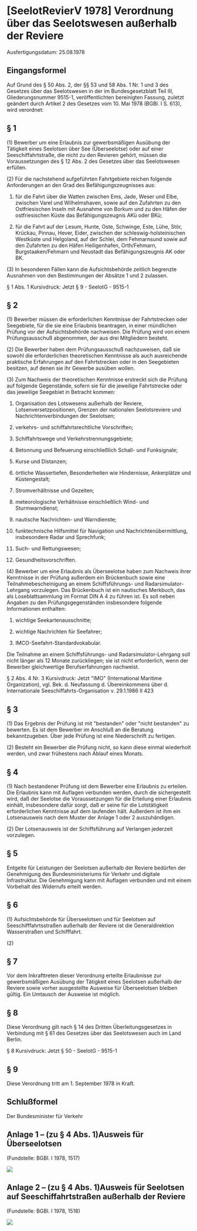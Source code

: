 # [SeelotRevierV 1978] Verordnung über das Seelotswesen außerhalb der Reviere

Ausfertigungsdatum: 25.08.1978

 

## Eingangsformel

Auf Grund des § 50 Abs. 2, der §§ 53 und 58 Abs. 1 Nr. 1 und 3 des Gesetzes über das Seelotswesen in der im Bundesgesetzblatt Teil III, Gliederungsnummer 9515-1, veröffentlichten bereinigten Fassung, zuletzt geändert durch Artikel 2 des Gesetzes vom 10. Mai 1978 (BGBl. I S. 613), wird verordnet:


## § 1

(1) Bewerber um eine Erlaubnis zur gewerbsmäßigen Ausübung der Tätigkeit eines Seelotsen über See (Überseelotse) oder auf einer Seeschiffahrtstraße, die nicht zu den Revieren gehört, müssen die Voraussetzungen des § 12 Abs. 2 des Gesetzes über das Seelotswesen erfüllen.

(2) Für die nachstehend aufgeführten Fahrtgebiete reichen folgende Anforderungen an den Grad des Befähigungszeugnisses aus:

1. für die Fahrt über die Watten zwischen Ems, Jade, Weser und Elbe, zwischen Varel und Wilhelmshaven, sowie auf den Zufahrten zu den Ostfriesischen Inseln mit Ausnahme von Borkum und zu den Häfen der ostfriesischen Küste das Befähigungszeugnis AKü oder BKü;

2. für die Fahrt auf der Lesum, Hunte, Oste, Schwinge, Este, Lühe, Stör, Krückau, Pinnau, Hever, Eider, zwischen der schleswig-holsteinischen Westküste und Helgoland, auf der Schlei, dem Fehmarnsund sowie auf den Zufahrten zu den Häfen Heiligenhafen, Orth/Fehmarn, Burgstaaken/Fehmarn und Neustadt das Befähigungszeugnis AK oder BK.

(3) In besonderen Fällen kann die Aufsichtsbehörde zeitlich begrenzte Ausnahmen von den Bestimmungen der Absätze 1 und 2 zulassen.

§ 1 Abs. 1 Kursivdruck: Jetzt § 9 - SeelotG - 9515-1


## § 2

(1) Bewerber müssen die erforderlichen Kenntnisse der Fahrtstrecken oder Seegebiete, für die sie eine Erlaubnis beantragen, in einer mündlichen Prüfung vor der Aufsichtsbehörde nachweisen. Die Prüfung wird von einem Prüfungsausschuß abgenommen, der aus drei Mitgliedern besteht.

(2) Die Bewerber haben dem Prüfungsausschuß nachzuweisen, daß sie sowohl die erforderlichen theoretischen Kenntnisse als auch ausreichende praktische Erfahrungen auf den Fahrtstrecken oder in den Seegebieten besitzen, auf denen sie ihr Gewerbe ausüben wollen.

(3) Zum Nachweis der theoretischen Kenntnisse erstreckt sich die Prüfung auf folgende Gegenstände, sofern sie für die jeweilige Fahrtstrecke oder das jeweilige Seegebiet in Betracht kommen:

1. Organisation des Lotswesens außerhalb der Reviere, Lotsenversetzpositionen, Grenzen der nationalen Seelotsreviere und Nachrichtenverbindungen der Seelotsen;

2. verkehrs- und schiffahrtsrechtliche Vorschriften;

3. Schiffahrtswege und Verkehrstrennungsgebiete;

4. Betonnung und Befeuerung einschließlich Schall- und Funksignale;

5. Kurse und Distanzen;

6. örtliche Wassertiefen, Besonderheiten wie Hindernisse, Ankerplätze und Küstengestalt;

7. Stromverhältnisse und Gezeiten;

8. meteorologische Verhältnisse einschließlich Wind- und Sturmwarndienst;

9. nautische Nachrichten- und Warndienste;

10. funktechnische Hilfsmittel für Navigation und Nachrichtenübermittlung, insbesondere Radar und Sprechfunk;

11. Such- und Rettungswesen;

12. Gesundheitsvorschriften.

(4) Bewerber um eine Erlaubnis als Überseelotse haben zum Nachweis ihrer Kenntnisse in der Prüfung außerdem ein Brückenbuch sowie eine Teilnahmebescheinigung an einem Schiffsführungs- und Radarsimulator-Lehrgang vorzulegen. Das Brückenbuch ist ein nautisches Merkbuch, das als Loseblattsammlung im Format DIN A 4 zu führen ist. Es soll neben Angaben zu den Prüfungsgegenständen insbesondere folgende Informationen enthalten:

1. wichtige Seekartenausschnitte;

2. wichtige Nachrichten für Seefahrer;

3. IMCO-Seefahrt-Standardvokabular.

Die Teilnahme an einem Schiffsführungs- und Radarsimulator-Lehrgang soll nicht länger als 12 Monate zurückliegen; sie ist nicht erforderlich, wenn der Bewerber gleichwertige Berufserfahrungen nachweist.

§ 2 Abs. 4 Nr. 3 Kursivdruck: Jetzt "IMO" (International Maritime Organization), vgl. Bek. d. Neufassung d. Übereinkommens über d. Internationale Seeschiffahrts-Organisation v. 29.1.1986 II 423


## § 3

(1) Das Ergebnis der Prüfung ist mit "bestanden" oder "nicht bestanden" zu bewerten. Es ist dem Bewerber im Anschluß an die Beratung bekanntzugeben. Über jede Prüfung ist eine Niederschrift zu fertigen.

(2) Besteht ein Bewerber die Prüfung nicht, so kann diese einmal wiederholt werden, und zwar frühestens nach Ablauf eines Monats.


## § 4

(1) Nach bestandener Prüfung ist dem Bewerber eine Erlaubnis zu erteilen. Die Erlaubnis kann mit Auflagen verbunden werden, durch die sichergestellt wird, daß der Seelotse die Voraussetzungen für die Erteilung einer Erlaubnis einhält, insbesondere dafür sorgt, daß er seine für die Lotstätigkeit erforderlichen Kenntnisse auf dem laufenden hält. Außerdem ist ihm ein Lotsenausweis nach dem Muster der Anlage 1 oder 2 auszuhändigen.

(2) Der Lotsenausweis ist der Schiffsführung auf Verlangen jederzeit vorzulegen.


## § 5

Entgelte für Leistungen der Seelotsen außerhalb der Reviere bedürfen der Genehmigung des Bundesministeriums für Verkehr und digitale Infrastruktur. Die Genehmigung kann mit Auflagen verbunden und mit einem Vorbehalt des Widerrufs erteilt werden.


## § 6

(1) Aufsichtsbehörde für Überseelotsen und für Seelotsen auf Seeschifffahrtsstraßen außerhalb der Reviere ist die Generaldirektion Wasserstraßen und Schifffahrt.

(2)


## § 7

Vor dem Inkrafttreten dieser Verordnung erteilte Erlaubnisse zur gewerbsmäßigen Ausübung der Tätigkeit eines Seelotsen außerhalb der Reviere sowie vorher ausgestellte Ausweise für Überseelotsen bleiben gültig. Ein Umtausch der Ausweise ist möglich.


## § 8

Diese Verordnung gilt nach § 14 des Dritten Überleitungsgesetzes in Verbindung mit § 61 des Gesetzes über das Seelotswesen auch im Land Berlin.

§ 8 Kursivdruck: Jetzt § 50 - SeelotG - 9515-1


## § 9

Diese Verordnung tritt am 1. September 1978 in Kraft.


## Schlußformel

Der Bundesminister für Verkehr


## Anlage 1 – (zu § 4 Abs. 1)Ausweis für Überseelotsen

  
(Fundstelle: BGBl. I 1978, 1517)

  
  
![](../normengrafiken/bgbl1_1978/j1517_0010.jpg)  
  


## Anlage 2 – (zu § 4 Abs. 1)Ausweis für Seelotsen auf Seeschiffahrtstraßen außerhalb der Reviere

  
(Fundstelle: BGBl. I 1978, 1518)

  
  
![](../normengrafiken/bgbl1_1978/j1518_0010.jpg)  
  
